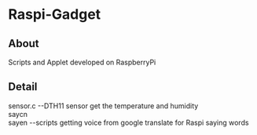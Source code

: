 Raspi-Gadget
====
About
-----
Scripts and Applet developed on RaspberryPi

Detail
----
sensor.c		--DTH11 sensor get the temperature and humidity  
saycn  
sayen			--scripts getting voice from google translate for Raspi saying words   


